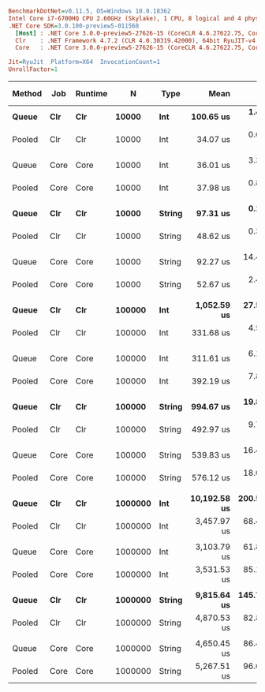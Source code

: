 ``` ini

BenchmarkDotNet=v0.11.5, OS=Windows 10.0.18362
Intel Core i7-6700HQ CPU 2.60GHz (Skylake), 1 CPU, 8 logical and 4 physical cores
.NET Core SDK=3.0.100-preview5-011568
  [Host] : .NET Core 3.0.0-preview5-27626-15 (CoreCLR 4.6.27622.75, CoreFX 4.700.19.22408), 64bit RyuJIT
  Clr    : .NET Framework 4.7.2 (CLR 4.0.30319.42000), 64bit RyuJIT-v4.8.3801.0
  Core   : .NET Core 3.0.0-preview5-27626-15 (CoreCLR 4.6.27622.75, CoreFX 4.700.19.22408), 64bit RyuJIT

Jit=RyuJit  Platform=X64  InvocationCount=1  
UnrollFactor=1  

```
| Method |  Job | Runtime |       N |   Type |         Mean |       Error |      StdDev |       Median | Ratio | RatioSD | Gen 0 | Gen 1 | Gen 2 | Allocated |
|------- |----- |-------- |-------- |------- |-------------:|------------:|------------:|-------------:|------:|--------:|------:|------:|------:|----------:|
|  **Queue** |  **Clr** |     **Clr** |   **10000** |    **Int** |    **100.65 us** |   **1.4031 us** |   **1.1716 us** |    **101.00 us** |  **1.00** |    **0.00** |     **-** |     **-** |     **-** |         **-** |
| Pooled |  Clr |     Clr |   10000 |    Int |     34.07 us |   0.6646 us |   0.8873 us |     34.10 us |  0.34 |    0.01 |     - |     - |     - |         - |
|        |      |         |         |        |              |             |             |              |       |         |       |       |       |           |
|  Queue | Core |    Core |   10000 |    Int |     36.01 us |   3.3272 us |   9.7055 us |     32.30 us |  1.00 |    0.00 |     - |     - |     - |         - |
| Pooled | Core |    Core |   10000 |    Int |     37.98 us |   0.8851 us |   0.7846 us |     37.80 us |  1.10 |    0.25 |     - |     - |     - |         - |
|        |      |         |         |        |              |             |             |              |       |         |       |       |       |           |
|  **Queue** |  **Clr** |     **Clr** |   **10000** | **String** |     **97.31 us** |   **0.1016 us** |   **0.0793 us** |     **97.30 us** |  **1.00** |    **0.00** |     **-** |     **-** |     **-** |         **-** |
| Pooled |  Clr |     Clr |   10000 | String |     48.62 us |   0.3598 us |   0.3004 us |     48.50 us |  0.50 |    0.00 |     - |     - |     - |         - |
|        |      |         |         |        |              |             |             |              |       |         |       |       |       |           |
|  Queue | Core |    Core |   10000 | String |     92.27 us |  14.4316 us |  42.5518 us |     84.70 us |  1.00 |    0.00 |     - |     - |     - |         - |
| Pooled | Core |    Core |   10000 | String |     52.67 us |   2.4276 us |   4.6187 us |     51.60 us |  0.40 |    0.05 |     - |     - |     - |         - |
|        |      |         |         |        |              |             |             |              |       |         |       |       |       |           |
|  **Queue** |  **Clr** |     **Clr** |  **100000** |    **Int** |  **1,052.59 us** |  **27.5416 us** |  **79.0222 us** |  **1,032.20 us** |  **1.00** |    **0.00** |     **-** |     **-** |     **-** |         **-** |
| Pooled |  Clr |     Clr |  100000 |    Int |    331.68 us |   4.5959 us |   3.8378 us |    329.40 us |  0.33 |    0.02 |     - |     - |     - |         - |
|        |      |         |         |        |              |             |             |              |       |         |       |       |       |           |
|  Queue | Core |    Core |  100000 |    Int |    311.61 us |   6.1795 us |  12.8990 us |    313.50 us |  1.00 |    0.00 |     - |     - |     - |         - |
| Pooled | Core |    Core |  100000 |    Int |    392.19 us |   7.8026 us |  21.8794 us |    380.10 us |  1.26 |    0.08 |     - |     - |     - |         - |
|        |      |         |         |        |              |             |             |              |       |         |       |       |       |           |
|  **Queue** |  **Clr** |     **Clr** |  **100000** | **String** |    **994.67 us** |  **19.8429 us** |  **45.9889 us** |    **979.85 us** |  **1.00** |    **0.00** |     **-** |     **-** |     **-** |         **-** |
| Pooled |  Clr |     Clr |  100000 | String |    492.97 us |   9.7633 us |  26.3956 us |    489.60 us |  0.50 |    0.04 |     - |     - |     - |         - |
|        |      |         |         |        |              |             |             |              |       |         |       |       |       |           |
|  Queue | Core |    Core |  100000 | String |    539.83 us |  16.4689 us |  47.7791 us |    534.10 us |  1.00 |    0.00 |     - |     - |     - |         - |
| Pooled | Core |    Core |  100000 | String |    576.12 us |  18.0960 us |  51.3353 us |    565.70 us |  1.07 |    0.13 |     - |     - |     - |         - |
|        |      |         |         |        |              |             |             |              |       |         |       |       |       |           |
|  **Queue** |  **Clr** |     **Clr** | **1000000** |    **Int** | **10,192.58 us** | **200.5075 us** | **205.9064 us** | **10,127.40 us** |  **1.00** |    **0.00** |     **-** |     **-** |     **-** |         **-** |
| Pooled |  Clr |     Clr | 1000000 |    Int |  3,457.97 us |  68.4090 us | 141.2764 us |  3,409.20 us |  0.34 |    0.02 |     - |     - |     - |         - |
|        |      |         |         |        |              |             |             |              |       |         |       |       |       |           |
|  Queue | Core |    Core | 1000000 |    Int |  3,103.79 us |  61.8863 us | 173.5359 us |  3,080.20 us |  1.00 |    0.00 |     - |     - |     - |         - |
| Pooled | Core |    Core | 1000000 |    Int |  3,531.53 us |  85.1698 us | 244.3682 us |  3,532.20 us |  1.14 |    0.10 |     - |     - |     - |         - |
|        |      |         |         |        |              |             |             |              |       |         |       |       |       |           |
|  **Queue** |  **Clr** |     **Clr** | **1000000** | **String** |  **9,815.64 us** | **145.7383 us** | **121.6981 us** |  **9,778.60 us** |  **1.00** |    **0.00** |     **-** |     **-** |     **-** |         **-** |
| Pooled |  Clr |     Clr | 1000000 | String |  4,870.53 us |  82.8235 us |  64.6631 us |  4,893.10 us |  0.50 |    0.01 |     - |     - |     - |         - |
|        |      |         |         |        |              |             |             |              |       |         |       |       |       |           |
|  Queue | Core |    Core | 1000000 | String |  4,650.45 us |  86.4950 us |  76.6756 us |  4,663.00 us |  1.00 |    0.00 |     - |     - |     - |         - |
| Pooled | Core |    Core | 1000000 | String |  5,267.51 us |  96.6948 us | 107.4760 us |  5,305.60 us |  1.13 |    0.04 |     - |     - |     - |         - |
